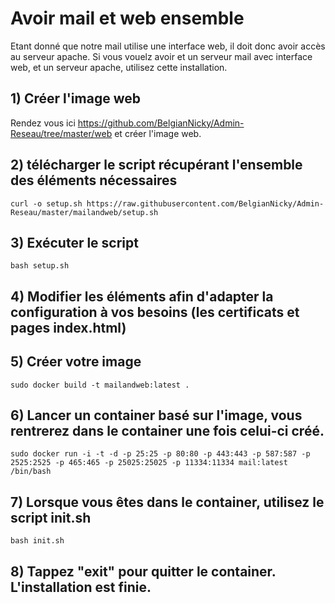 # Avoir mail et web ensemble

Etant donné que notre mail utilise une interface web, il doit donc avoir accès au serveur apache. Si vous vouelz avoir et un serveur mail avec interface web, et un serveur apache, utilisez cette installation.


## 1) Créer l'image web
Rendez vous ici https://github.com/BelgianNicky/Admin-Reseau/tree/master/web et créer l'image web.

## 2) télécharger le script récupérant l'ensemble des éléments nécessaires
```
curl -o setup.sh https://raw.githubusercontent.com/BelgianNicky/Admin-Reseau/master/mailandweb/setup.sh
```

## 3) Exécuter le script
```
bash setup.sh
```

## 4) Modifier les éléments afin d'adapter la configuration à vos besoins (les certificats et pages index.html)

## 5) Créer votre image
```
sudo docker build -t mailandweb:latest .
```

## 6) Lancer un container basé sur l'image, vous rentrerez dans le container une fois celui-ci créé.
```
sudo docker run -i -t -d -p 25:25 -p 80:80 -p 443:443 -p 587:587 -p 2525:2525 -p 465:465 -p 25025:25025 -p 11334:11334 mail:latest /bin/bash
```

## 7) Lorsque vous êtes dans le container, utilisez le script init.sh
```
bash init.sh
```

## 8) Tappez "exit" pour quitter le container. L'installation est finie.
